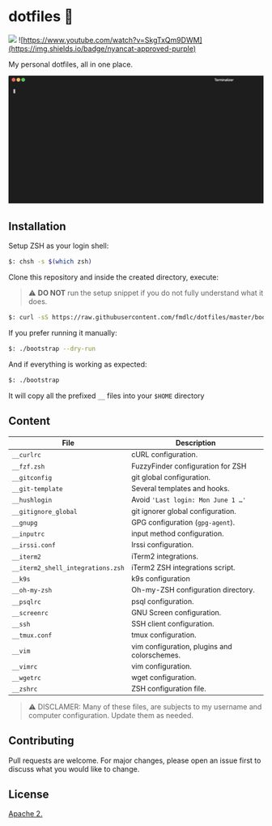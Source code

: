 # dotfiles 🦄
![](https://img.shields.io/badge/Works%20on-OSX-lightgrey) ![https://www.youtube.com/watch?v=SkgTxQm9DWM](https://img.shields.io/badge/nyancat-approved-purple)

My personal dotfiles, all in one place.

![demo](./img/demo.gif)

## Installation

Setup ZSH as your login shell:
``` bash
$: chsh -s $(which zsh)
```

Clone this repository and inside the created directory, execute:

> ⚠️ **DO NOT** run the setup snippet if you do not fully understand what it does.
```bash
$: curl -sS https://raw.githubusercontent.com/fmdlc/dotfiles/master/bootstrap.sh | bash
```

If you prefer running it manually:
```bash
$: ./bootstrap --dry-run
```

And if everything is working as expected:
```bash
$: ./bootstrap
```

It will copy all the prefixed `__` files into your `$HOME` directory

## Content
|File|Description|
|---|---|
|`__curlrc`| cURL configuration.
|`__fzf.zsh`| FuzzyFinder configuration for ZSH
|`__gitconfig`| git global configuration.
|`__git-template`| Several templates and hooks.
|`__hushlogin`| Avoid `'Last login: Mon June 1 …'`
|`__gitignore_global`| git ignorer global configuration.
|`__gnupg`| GPG configuration (`gpg-agent`).
|`__inputrc`| input method configuration.
|`__irssi.conf`| Irssi configuration.
|`__iterm2`| iTerm2 integrations.
|`__iterm2_shell_integrations.zsh`| iTerm2 ZSH integrations script.
|`__k9s`| k9s configuration
|`__oh-my-zsh`| Oh-my-ZSH configuration directory.
|`__psqlrc`| psql configuration.
|`__screenrc`| GNU Screen configuration.
|`__ssh`| SSH client configuration.
|`__tmux.conf`| tmux configuration.
|`__vim`| vim configuration, plugins and colorschemes.
|`__vimrc`| vim configuration.
|`__wgetrc`| wget configuration.
|`__zshrc`| ZSH configuration file.


> ⚠️ DISCLAMER: Many of these files, are subjects to my username and computer configuration. Update them as needed.

## Contributing
Pull requests are welcome. For major changes, please open an issue first to discuss what you would like to change.

## License
[Apache 2.](./LICENSE)
